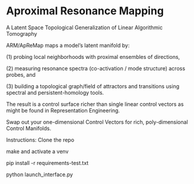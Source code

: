 # Aproximal Resonance Mapping
A Latent Space Topological Generalization of Linear Algorithmic Tomography

ARM/ApReMap maps a model’s latent manifold by:

(1) probing local neighborhoods with proximal ensembles of directions, 

(2) measuring resonance spectra (co-activation / mode structure) across probes, and 

(3) building a topological graph/field of attractors and transitions using spectral and persistent-homology tools. 

The result is a control surface richer than single linear control vectors as might be found in Representation Engineering.

Swap out your one-dimensional Control Vectors for rich, poly-dimensional Control Manifolds.

Instructions:
Clone the repo

make and activate a venv

pip install -r requirements-test.txt

python launch_interface.py


